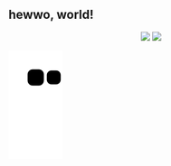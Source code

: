 ## hewwo, world!

<div align="center">
  <img  height="160em" src="https://github-readme-stats.vercel.app/api?username=AnotherProgrammerrr&show_icons=true&theme=tokyonight&include_all_commits=true&count_private=true"/>
  <img height="160em" src="https://github-readme-stats.vercel.app/api/top-langs/?username=AnotherProgrammerrr&layout=compact&langs_count=7&theme=tokyonight"/>
</div>

<div> 
  
  ![Snake animation](https://github.com/rafaballerini/rafaballerini/blob/output/github-contribution-grid-snake.svg)
  
</div>
